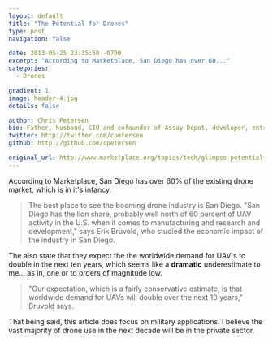 ```yaml
---
layout: default
title: "The Potential for Drones"
type: post
navigation: false

date: 2013-05-25 23:35:50 -0700
excerpt: "According to Marketplace, San Diego has over 60..."
categories:
  - Drones

gradient: 1
image: header-4.jpg
details: false

author: Chris Petersen
bio: Father, husband, CIO and cofounder of Assay Depot, developer, entrepreneur and technologist.
twitter: http://twitter.com/cpetersen
github: http://github.com/cpetersen

original_url: http://www.marketplace.org/topics/tech/glimpse-potential-drone-industry#.UZ8ZVa8GUOY.twitter
---
```



According to Marketplace, San Diego has over 60% of the existing drone market, which is in it's infancy.

 > The best place to see the booming drone industry is San Diego. "San Diego has the lion share, probably well north of 60 percent of UAV activity in the U.S. when it comes to manufacturing and research and development," says Erik Bruvold, who studied the economic impact of the industry in San Diego.

 The also state that they expect the the worldwide demand for UAV's to double in the next ten years, which seems like a __dramatic__ underestimate to me… as in, one or to orders of magnitude low.

 >  "Our expectation, which is a fairly conservative estimate, is that worldwide demand for UAVs will double over the next 10 years," Bruvold says. 

 That being said, this article does focus on military applications. I believe the vast majority of drone use in the next decade will be in the private sector. 

 
